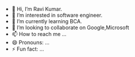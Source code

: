 - 👋 Hi, I’m Ravi Kumar.
- 👀 I’m interested in software engineer.
- 🌱 I’m currently learning BCA.
- 💞️ I’m looking to collaborate on Google,Microsoft
- 📫 How to reach me ...
- 😄 Pronouns: ...
- ⚡ Fun fact: ...

<!---
Ravikumar9153/Ravikumar9153 is a ✨ special ✨ repository because its `README.md` (this file) appears on your GitHub profile.
You can click the Preview link to take a look at your changes.
--->
